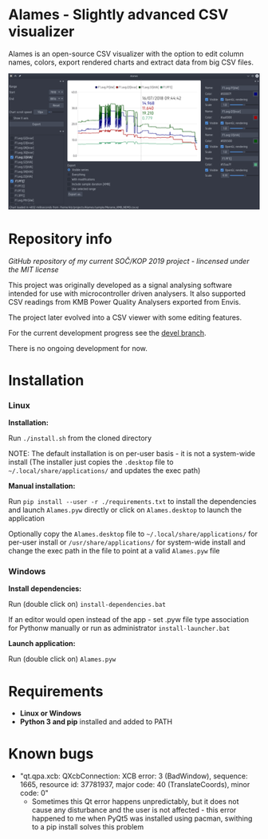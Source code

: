 # Alames - Slightly advanced CSV visualizer
Alames is an open-source CSV visualizer with the option to edit column names, colors, export rendered charts and extract data from big CSV files.

![Screenshot](/screenshots/power.png?raw=true "Sample screenshot")

# Repository info
*GitHub repository of my current SOČ/KOP 2019 project - lincensed under the MIT license*

This project was originally developed as a signal analysing software intended for use with microcontroller driven analysers. It also supported CSV readings from KMB Power Quality Analysers exported from Envis.

The project later evolved into a CSV viewer with some editing features.

For the current development progress see the [devel branch](https://github.com/KLZ-0/Alames/tree/devel).

There is no ongoing development for now.

# Installation
### Linux

**Installation:**

Run `./install.sh` from the cloned directory

NOTE: The default installation is on per-user basis - it is not a system-wide install (The installer just copies the `.desktop` file to `~/.local/share/applications/` and updates the exec path)

**Manual installation:**

Run `pip install --user -r ./requirements.txt` to install the dependencies and launch `Alames.pyw` directly or click on `Alames.desktop` to launch the application

Optionally copy the `Alames.desktop` file to `~/.local/share/applications/` for per-user install or `/usr/share/applications/` for system-wide install and change the exec path in the file to point at a valid `Alames.pyw` file

### Windows
**Install dependencies:**

Run (double click on) `install-dependencies.bat`

If an editor would open instead of the app - set .pyw file type association for Pythonw manually or run as administrator `install-launcher.bat`

**Launch application:**

Run (double click on) `Alames.pyw`

# Requirements
 - **Linux or Windows**
 - **Python 3 and pip** installed and added to PATH

# Known bugs

 - "qt.qpa.xcb: QXcbConnection: XCB error: 3 (BadWindow), sequence: 1665, resource id: 37781937, major code: 40 (TranslateCoords), minor code: 0"
    - Sometimes this Qt error happens unpredictably, but it does not cause any disturbance and the user is not affected - this error happened to me when PyQt5 was installed using pacman, swithing to a pip install solves this problem

